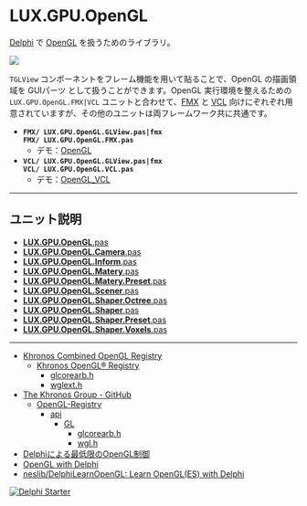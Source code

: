 # LUX.GPU.OpenGL
[Delphi](https://www.embarcadero.com/jp/products/delphi) で [OpenGL](https://www.wikiwand.com/ja/OpenGL) を扱うためのライブラリ。

![](https://github.com/LUXOPHIA/OpenGL/raw/master/--------/_SCREENSHOT/OpenGL.png)

`TGLView` コンポーネントをフレーム機能を用いて貼ることで、OpenGL の描画領域を GUIパーツ として扱うことができます。OpenGL 実行環境を整えるための `LUX.GPU.OpenGL.FMX|VCL` ユニットと合わせて、[FMX](https://www.wikiwand.com/en/FireMonkey) と [VCL](https://www.wikiwand.com/ja/Visual_Component_Library) 向けにぞれぞれ用意されていますが、その他のユニットは両フレームワーク共に共通です。

* **`FMX/ LUX.GPU.OpenGL.GLView.pas|fmx`**  
**`FMX/ LUX.GPU.OpenGL.FMX.pas`**
    * デモ：[OpenGL](https://github.com/LUXOPHIA/OpenGL)
* **`VCL/ LUX.GPU.OpenGL.GLView.pas|fmx`**  
**`VCL/ LUX.GPU.OpenGL.VCL.pas`**
    * デモ：[OpenGL_VCL](https://github.com/LUXOPHIA/OpenGL_VCL)

----
## ユニット説明

* [**LUX.GPU.OpenGL**.pas](https://github.com/LUXOPHIA/LUX.GPU.OpenGL/blob/master/LUX.GPU.OpenGL.pas.md)
* [**LUX.GPU.OpenGL.Camera**.pas](https://github.com/LUXOPHIA/LUX.GPU.OpenGL/blob/master/LUX.GPU.OpenGL.Camera.pas.md)
* [**LUX.GPU.OpenGL.Inform**.pas](https://github.com/LUXOPHIA/LUX.GPU.OpenGL/blob/master/LUX.GPU.OpenGL.Inform.pas.md)
* [**LUX.GPU.OpenGL.Matery**.pas](https://github.com/LUXOPHIA/LUX.GPU.OpenGL/blob/master/LUX.GPU.OpenGL.Matery.pas.md)
* [**LUX.GPU.OpenGL.Matery.Preset**.pas](https://github.com/LUXOPHIA/LUX.GPU.OpenGL/blob/master/LUX.GPU.OpenGL.Matery.Preset.pas.md)
* [**LUX.GPU.OpenGL.Scener**.pas](https://github.com/LUXOPHIA/LUX.GPU.OpenGL/blob/master/LUX.GPU.OpenGL.Scener.pas.md)
* [**LUX.GPU.OpenGL.Shaper.Octree**.pas](https://github.com/LUXOPHIA/LUX.GPU.OpenGL/blob/master/LUX.GPU.OpenGL.Shaper.Octree.pas.md)
* [**LUX.GPU.OpenGL.Shaper**.pas](https://github.com/LUXOPHIA/LUX.GPU.OpenGL/blob/master/LUX.GPU.OpenGL.Shaper.pas.md)
* [**LUX.GPU.OpenGL.Shaper.Preset**.pas](https://github.com/LUXOPHIA/LUX.GPU.OpenGL/blob/master/LUX.GPU.OpenGL.Shaper.Preset.pas.md)
* [**LUX.GPU.OpenGL.Shaper.Voxels**.pas](https://github.com/LUXOPHIA/LUX.GPU.OpenGL/blob/master/LUX.GPU.OpenGL.Shaper.Voxels.pas.md)

----
* [Khronos Combined OpenGL Registry](https://www.khronos.org/registry/OpenGL/)
    * [Khronos OpenGL® Registry](https://khronos.org/registry/OpenGL/index_gl.php)
        * [glcorearb.h](https://khronos.org/registry/OpenGL/api/GL/glcorearb.h)
        * [wglext.h](https://khronos.org/registry/OpenGL/api/GL/wglext.h)
* [The Khronos Group - GitHub](https://github.com/KhronosGroup)
    * [OpenGL-Registry](https://github.com/KhronosGroup/OpenGL-Registry)
        * [api](https://github.com/KhronosGroup/OpenGL-Registry/tree/master/api)
            * [GL](https://github.com/KhronosGroup/OpenGL-Registry/tree/master/api/GL)
                * [glcorearb.h](https://github.com/KhronosGroup/OpenGL-Registry/blob/master/api/GL/glcorearb.h)
                * [wgl.h](https://github.com/KhronosGroup/OpenGL-Registry/blob/master/api/GL/wgl.h)
* [Delphiによる最低限のOpenGL制御](https://tokoik.github.io/opengl/delphi.html)
* [OpenGL with Delphi](http://edn.embarcadero.com/jp/article/26401)
* [neslib/DelphiLearnOpenGL: Learn OpenGL(ES) with Delphi](https://github.com/neslib/DelphiLearnOpenGL)

[![Delphi Starter](http://img.en25.com/EloquaImages/clients/Embarcadero/%7B063f1eec-64a6-4c19-840f-9b59d407c914%7D_dx-starter-bn159.png)](https://www.embarcadero.com/jp/products/delphi/starter)
